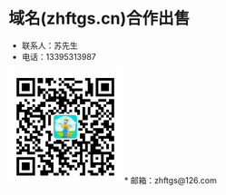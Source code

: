 # 域名(zhftgs.cn)合作出售
* 联系人：苏先生	
* 电话：13395313987
<img src="ewm.jpg" width="200px" height="200px">
* 邮箱：zhftgs@126.com

